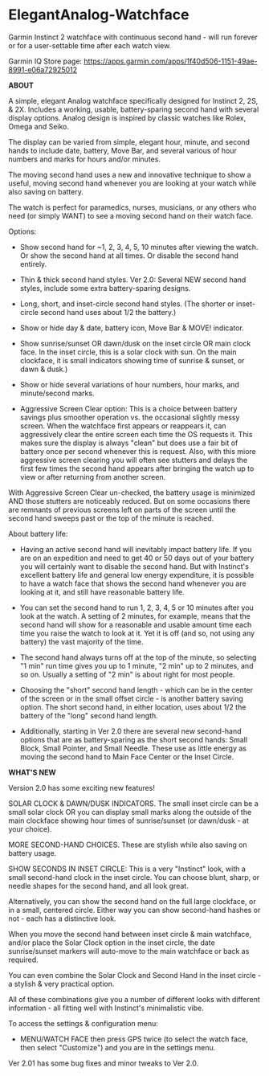 # ElegantAnalog-Watchface
Garmin Instinct 2 watchface with continuous second hand - will run forever or for a user-settable time after each watch view.

Garmin IQ Store page: https://apps.garmin.com/apps/1f40d506-1151-49ae-8991-e06a72925012

**ABOUT**

A simple, elegant Analog watchface specifically designed for Instinct 2, 2S, & 2X. Includes a working, usable, battery-sparing second hand with several display options. Analog design is inspired by classic watches like Rolex, Omega and Seiko.

The display can be varied from simple, elegant hour, minute, and second hands to include date, battery, Move Bar, and several various of hour numbers and marks for hours and/or minutes.

The moving second hand uses a new and innovative technique to show a useful, moving second hand whenever you are looking at your watch while also saving on battery.

The watch is perfect for paramedics, nurses, musicians, or any others who need (or simply WANT) to see a moving second hand on their watch face.

Options:

 - Show second hand for ~1, 2, 3, 4, 5, 10 minutes after viewing the watch. Or show the second hand at all times. Or disable the second hand entirely.

 - Thin & thick second hand styles. Ver 2.0: Several NEW second hand styles, include some extra battery-sparing designs.

 - Long, short, and inset-circle second hand styles.  (The shorter or inset-circle second hand uses about 1/2 the battery.)

 - Show or hide day & date, battery icon, Move Bar & MOVE! indicator.

 - Show sunrise/sunset OR dawn/dusk on the inset circle OR main clock face. In the inset circle, this is a solar clock with sun.  On the main clockface, it is small indicators showing time of sunrise & sunset, or dawn & dusk.)

 - Show or hide several variations of hour numbers, hour marks, and minute/second marks.

 - Aggressive Screen Clear option: This is a choice between battery savings plus smoother operation vs. the occasional slightly messy screen. When the watchface first appears or reappears it, can aggressively clear the entire screen each time the OS requests it.  This makes sure the display is always "clean" but does use a fair bit of battery once per second whenever this is request. Also, with this miore aggressive screen clearing you will often see stutters and delays the first few times the second hand appears after bringing the watch up to view or after returning from another screen.

With Aggressive Screen Clear un-checked, the battery usage is minimized AND those stutters are noticeably reduced. But on some occasions there are remnants of previous screens left on parts of the screen until the second hand sweeps past or the top of the minute is reached.

About battery life:

 - Having an active second hand will inevitably impact battery life.  If you are on an expedition and need to get 40 or 50 days out of your battery you will certainly want to disable the second hand.  But with Instinct's excellent battery life and general low energy expenditure, it is possible to have a watch face that shows the second hand whenever you are looking at it, and still have reasonable battery life.

 - You can set the second hand to run 1, 2, 3, 4, 5 or 10 minutes after you look at the watch.  A setting of 2 minutes, for example, means that the second hand will show for a reasonable and usable amount time each time you raise the watch to look at it.  Yet it is off (and so, not using any battery) the vast majority of the time.

 - The second hand always turns off at the top of the minute, so selecting "1 min" run time gives you up to 1 minute, "2 min" up to 2 minutes, and so on.  Usually a setting of "2 min" is about right for most people.

 - Choosing the "short" second hand length - which can be in the center of the screen or in the small offset circle - is another battery saving option. The short second hand, in either location, uses about 1/2 the battery of the "long" second hand length.

 - Additionally, starting in Ver 2.0 there are several new second-hand options that are as battery-sparing as the short second hands: Small Block, Small Pointer, and Small Needle.  These use as little energy as moving the second hand to Main Face Center or the Inset Circle.

**WHAT'S NEW**

Version 2.0 has some exciting new features!

SOLAR CLOCK & DAWN/DUSK INDICATORS. The small inset circle can be a small solar clock OR you can display small marks along the outside of the main clockface showing hour times of sunrise/sunset (or dawn/dusk - at your choice).

MORE SECOND-HAND CHOICES.  These are stylish while also saving on battery usage.

SHOW SECONDS IN INSET CIRCLE: This is a very "Instinct" look, with a small second-hand clock in the inset circle.  You can choose blunt, sharp, or needle shapes for the second hand, and all look great. 

Alternatively, you can show the second hand on the full large clockface, or in a small, centered circle.  Either way you can show second-hand hashes or not - each has a distinctive look.

When you move the second hand between inset circle & main watchface, and/or place the Solar Clock option in the inset circle, the date sunrise/sunset markers will auto-move to the main watchface or back as required.

You  can even combine the Solar Clock and Second Hand in the inset circle - a stylish & very practical option.

All of these combinations give you a number of different looks with different information - all fitting well with Instinct's minimalistic vibe.

To access the settings & configuration menu:

 - MENU/WATCH FACE then press GPS twice (to select the watch face, then select "Customize") and you are in the settings menu.

Ver 2.01 has some bug fixes and minor tweaks to Ver 2.0.
